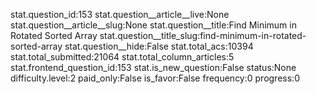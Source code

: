 stat.question_id:153
stat.question__article__live:None
stat.question__article__slug:None
stat.question__title:Find Minimum in Rotated Sorted Array
stat.question__title_slug:find-minimum-in-rotated-sorted-array
stat.question__hide:False
stat.total_acs:10394
stat.total_submitted:21064
stat.total_column_articles:5
stat.frontend_question_id:153
stat.is_new_question:False
status:None
difficulty.level:2
paid_only:False
is_favor:False
frequency:0
progress:0
